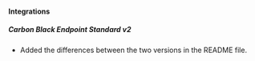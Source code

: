 
#### Integrations
##### Carbon Black Endpoint Standard v2
- Added the differences between the two versions in the README file.
